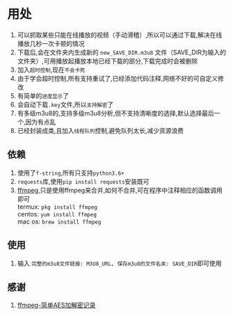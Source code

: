 # 用处
1. 可以抓取某些只能在线播放的视频（手动滑稽）,所以可以通过下载,解决在线播放几秒一次卡顿的情况 
2. 下载后,会在文件夹内生成新的 `new_SAVE_DIR.m3u8` 文件（SAVE_DIR为输入的文件夹）,可用播放起播放本地已经下载的部分,下载完成时会被删除 
3. 加入`超时控制`,现在`不会卡死` 
4. 由于学会超时控制,所有支持重试了,已经添加代码注释,网络不好的可自定义修改 
5. 有简单的`进度显示`了 
6. 会自动下载`.key`文件,所以`支持解密`了 
7. 有多级m3u8的,支持多级m3u8分析,但不支持清晰度的选择,默认选择最后一个,因为有点乱
8. 已经封装成类,且加入`线程队列`控制,避免队列太长,减少资源浪费

## 依赖
1. 使用了`f-string`,所有只支持`python3.6+ `  
2. `requests`库,使用`pip install requests`安装既可  
3. [ffmpeg](http://www.ffmpeg.org),只是使用ffmpeg来合并,如何不合并,可在程序中注释相应的函数调用即可  
    termux: `pkg install ffmpeg`  
    centos: `yum install ffmpeg`  
    mac os: `brew install ffmpeg` 
## 使用
1. 输入 `完整的m3u8文件链接: M3U8_URL`、`保存m3u8的文件名夹: SAVE_DIR`即可使用 
## 感谢
1. [ffmpeg-简单AES加解密记录](https://blog.csdn.net/Yao_2333/article/details/82910560)
